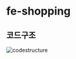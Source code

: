 # fe-shopping

## 코드구조
![codestructure](https://raw.githubusercontent.com/onlinekkabchi/fe-shopping/sonya2/mv1.jpg)